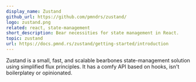 ```yaml
---
display_name: Zustand
github_url: https://github.com/pmndrs/zustand/
logo: zustand.png
related: react, state-management
short_description: Bear necessities for state management in React.
topic: zustand
url: https://docs.pmnd.rs/zustand/getting-started/introduction
---
```

Zustand is a small, fast, and scalable bearbones state-management solution using simplified flux principles. It has a comfy API based on hooks, isn't boilerplatey or opinionated.
